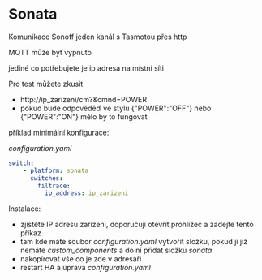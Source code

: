 # Sonata

Komunikace Sonoff jeden kanál s Tasmotou přes http

MQTT může být vypnuto

jediné co potřebujete je ip adresa na místní síti

Pro test můžete zkusit
- http://ip_zarizeni/cm?&cmnd=POWER
- pokud bude odpověděď ve stylu {"POWER":"OFF"} nebo {"POWER":"ON"} mělo by to fungovat


příklad minimální konfigurace:

*configuration.yaml*
```yaml
switch:
    - platform: sonata
      switches:
        filtrace:
          ip_address: ip_zarizeni
```
Instalace:
- zjistěte IP adresu zařízení, doporučuji otevřít prohlížeč a zadejte tento příkaz
- tam kde máte soubor *configuration.yaml* vytvořit složku, pokud ji již nemáte *custom_components* a do ní přidat složku *sonata*
- nakopírovat vše co je zde v adresáři 
- restart HA a úprava *configuration.yaml*
